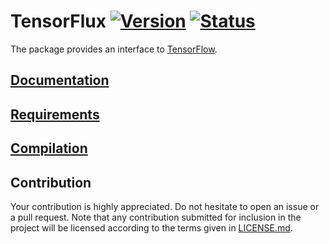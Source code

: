 # TensorFlux [![Version][version-img]][version-url] [![Status][status-img]][status-url]

The package provides an interface to [TensorFlow][1].

## [Documentation](https://stainless-steel.github.io/tensorflux)

## [Requirements](https://github.com/stainless-steel/tensorflow-sys#requirements)

## [Compilation](https://github.com/stainless-steel/tensorflow-sys#compilation)

## Contribution

Your contribution is highly appreciated. Do not hesitate to open an issue or a
pull request. Note that any contribution submitted for inclusion in the project
will be licensed according to the terms given in [LICENSE.md](LICENSE.md).

[1]: https://www.tensorflow.org

[status-img]: https://travis-ci.org/stainless-steel/tensorflux.svg?branch=master
[status-url]: https://travis-ci.org/stainless-steel/tensorflux
[version-img]: https://img.shields.io/crates/v/tensorflux.svg
[version-url]: https://crates.io/crates/tensorflux
